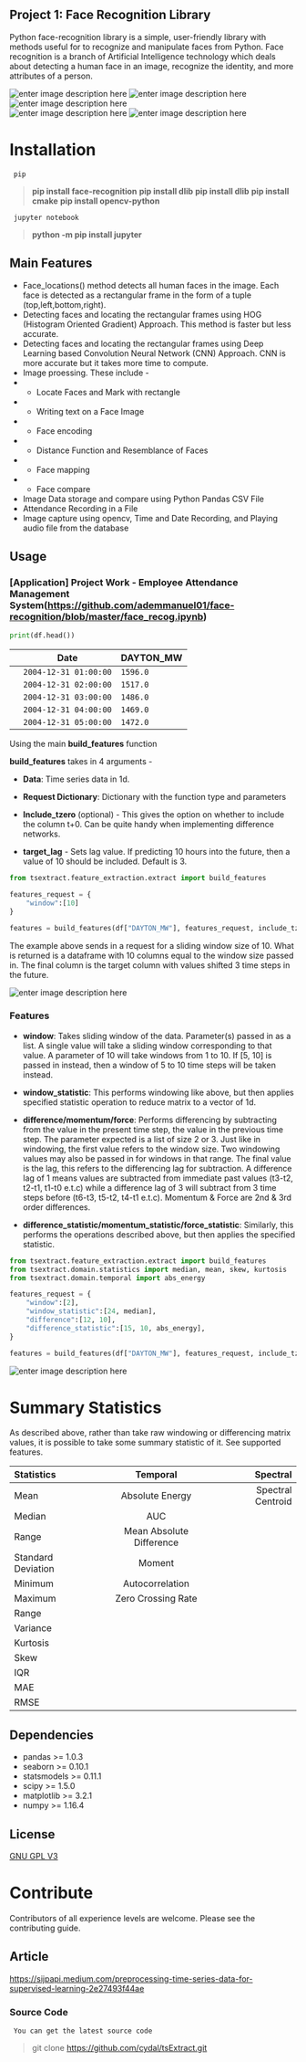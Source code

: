 
## Project 1: Face Recognition Library

Python face-recognition library is a simple, user-friendly library with methods useful for to recognize and manipulate faces from Python. Face recognition is a branch of Artificial Intelligence technology which deals about detecting a human face in an image, recognize the identity, and more attributes of a person.

 ![enter image description here](https://img.shields.io/badge/pypi-v3.0.0-blue)
 ![enter image description here](https://img.shields.io/badge/py-jupyter-pink) 
 ![enter image description here](https://img.shields.io/badge/pip-dlib-white)  
 ![enter image description here](https://img.shields.io/badge/pip-cmake-white)
 ![enter image description here](https://img.shields.io/badge/pip-opencv-white)  


# Installation

<code> pip </code>

> **pip install face-recognition**
**pip install dlib**
**pip install dlib**
**pip install cmake**
**pip install opencv-python**

<code> jupyter notebook </code>
> **python -m pip install jupyter**



## Main Features

* Face_locations() method detects all human faces in the image. Each face is detected as a rectangular frame in the form of a tuple (top,left,bottom,right). 
* Detecting faces and locating the rectangular frames using HOG (Histogram Oriented Gradient) Approach. This method is faster but less accurate. 
* Detecting faces and locating the rectangular frames using Deep Learning based Convolution Neural Network (CNN) Approach. CNN is more accurate but it takes more time to compute. 
* Image proessing. These include - 
* * Locate Faces and Mark with rectangle
* * Writing text on a Face Image
* * Face encoding
* * Distance Function and Resemblance of Faces
* * Face mapping
* * Face compare
* Image Data storage and compare using Python Pandas CSV File
* Attendance Recording in a File
* Image capture using opencv, Time and Date Recording, and Playing audio file from the database

## Usage

### [Application] Project Work - Employee Attendance Management System(https://github.com/ademmanuel01/face-recognition/blob/master/face_recog.ipynb)

```python
print(df.head())
```


|                |Date                          |DAYTON_MW                         |
|----------------|-------------------------------|-----------------------------|
| |`2004-12-31 01:00:00`            |`1596.0`            |
|          |`2004-12-31 02:00:00` | `1517.0` |
|          |`2004-12-31 03:00:00`|`1486.0`|
| | `2004-12-31 04:00:00`|`1469.0` |
| |`2004-12-31 05:00:00` | `1472.0` |



Using the main **build_features** function


**build_features** takes in 4 arguments - 
* **Data**: Time series data in 1d. 

* **Request Dictionary**: Dictionary with the function type and parameters
* **Include_tzero** (optional) - This gives the option on whether to include the column t+0. Can be quite handy when implementing difference networks. 
* **target_lag** - Sets lag value. If predicting 10 hours into the future, then a value of 10 should be included. Default is 3. 

```python
from tsextract.feature_extraction.extract import build_features

features_request = {
    "window":[10]
}

features = build_features(df["DAYTON_MW"], features_request, include_tzero=False)
```

The example above sends in a request for a sliding window size of 10. What is returned is a dataframe with 10 columns equal to the window size passed in. The final column is the target column with values shifted 3 time steps in the future. 


![enter image description here](https://i.postimg.cc/SRQTtbnH/Screenshot-2020-11-11-at-00-12-11.png)


### Features

* **window**: Takes sliding window of the data. Parameter(s) passed in as a list. A single value will take a sliding window corresponding to that value. A parameter of 10 will take windows from 1 to 10. If [5, 10] is passed in instead, then a window of 5 to 10 time steps will be taken instead. 

* **window_statistic**: This performs windowing like above, but then applies specified statistic operation to reduce matrix to a vector of 1d. 

* **difference/momentum/force**: Performs differencing by subtracting from the value in the present time step, the value in the previous time step. The parameter expected is a list of size 2 or 3. Just like in windowing, the first value refers to the window size. Two windowing values may also be passed in for windows in that range. 
The final value is the lag, this refers to the differencing lag for subtraction. A difference lag of 1 means values are subtracted from immediate past values (t3-t2, t2-t1, t1-t0 e.t.c) while a difference lag of 3 will subtract from 3 time steps before (t6-t3, t5-t2, t4-t1 e.t.c).
Momentum & Force are 2nd & 3rd order differences. 

* **difference_statistic/momentum_statistic/force_statistic**: Similarly, this performs the operations described above, but then applies the specified statistic. 

```python
from tsextract.feature_extraction.extract import build_features
from tsextract.domain.statistics import median, mean, skew, kurtosis
from tsextract.domain.temporal import abs_energy

features_request = {
    "window":[2], 
    "window_statistic":[24, median], 
    "difference":[12, 10],
    "difference_statistic":[15, 10, abs_energy], 
}

features = build_features(df["DAYTON_MW"], features_request, include_tzero=True, target_lag=3)
```

![enter image description here](https://i.postimg.cc/VvVhrsgm/Screenshot-2020-11-11-at-01-00-16.png)

# Summary Statistics


As described above, rather than take raw windowing or differencing matrix values, it is possible to take some summary statistic of it. See supported features. 


| Statistics      | Temporal | Spectral   |
| :---        |    :----:   |          ---: |
| Mean      | Absolute Energy       | Spectral Centroid   |
| Median   | AUC        |      |
| Range   | Mean Absolute Difference        |       |
| Standard Deviation   | Moment        |      |
| Minimum   | Autocorrelation        |     |
| Maximum   | Zero Crossing Rate         |   |
| Range   |         |      |
| Variance   |         |     |
| Kurtosis   |         |    |
| Skew   |         |     |
| IQR   |         |     |
| MAE   |         |     |
| RMSE   |         |     |




## Dependencies

* pandas >= 1.0.3
* seaborn >= 0.10.1
* statsmodels >= 0.11.1
* scipy >= 1.5.0
* matplotlib >= 3.2.1
* numpy >= 1.16.4


## License

[GNU GPL V3](http://www.gnu.org/licenses/quick-guide-gplv3.html)


# Contribute

Contributors of all experience levels are welcome. Please see the contributing guide. 

## Article
https://sijpapi.medium.com/preprocessing-time-series-data-for-supervised-learning-2e27493f44ae


### Source Code

<code> You can get the latest source code </code>

> git clone https://github.com/cydal/tsExtract.git 
